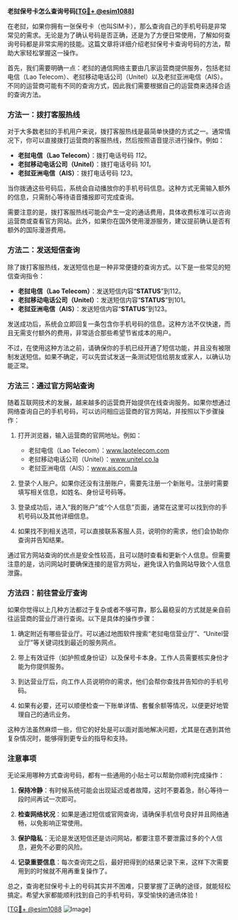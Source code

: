 **老挝保号卡怎么查询号码[[TG💪+ @esim1088](https://t.me/s/esim1088)]**

在老挝，如果你拥有一张保号卡（也叫SIM卡），那么查询自己的手机号码是非常常见的需求。无论是为了确认号码是否正确，还是为了方便日常使用，了解如何查询号码都是非常实用的技能。这篇文章将详细介绍老挝保号卡查询号码的方法，帮助大家轻松掌握这一操作。

首先，我们需要明确一点：老挝的通信网络主要由几家运营商提供服务，包括老挝电信（Lao Telecom）、老挝移动电话公司（Unitel）以及老挝亚洲电信（AIS）。不同的运营商可能有不同的查询方式，因此我们需要根据自己的运营商来选择合适的查询方法。

### 方法一：拨打客服热线

对于大多数老挝的手机用户来说，拨打客服热线是最简单快捷的方式之一。通常情况下，你可以直接拨打运营商的客服热线，然后按照语音提示进行操作。例如：

- **老挝电信（Lao Telecom）**：拨打电话号码 *112*。
- **老挝移动电话公司（Unitel）**：拨打电话号码 *101*。
- **老挝亚洲电信（AIS）**：拨打电话号码 *123*。

当你拨通这些号码后，系统会自动播放你的手机号码信息。这种方式无需输入额外的信息，只需耐心等待语音播报即可完成查询。

需要注意的是，拨打客服热线可能会产生一定的通话费用，具体收费标准可以咨询运营商或查看官方网站。此外，如果你在国外使用漫游服务，建议提前确认是否有额外的国际漫游费用。

### 方法二：发送短信查询

除了拨打客服热线，发送短信也是一种非常便捷的查询方式。以下是一些常见的短信查询指令：

- **老挝电信（Lao Telecom）**：发送短信内容“**STATUS**”到112。
- **老挝移动电话公司（Unitel）**：发送短信内容“**STATUS**”到101。
- **老挝亚洲电信（AIS）**：发送短信内容“**STATUS**”到123。

发送成功后，系统会立即回复一条包含你手机号码的信息。这种方法不仅快速，而且无需支付额外的费用，非常适合那些希望节省成本的用户。

不过，在使用这种方法之前，请确保你的手机已经开通了短信功能，并且没有被限制发送短信。如果不确定，可以先尝试发送一条测试短信给朋友或家人，以确认功能正常。

### 方法三：通过官方网站查询

随着互联网技术的发展，越来越多的运营商开始提供在线查询服务。如果你想通过网络查询自己的手机号码，可以访问相应运营商的官方网站，并按照以下步骤操作：

1. 打开浏览器，输入运营商的官网地址。例如：
   - 老挝电信（Lao Telecom）：www.laotelecom.com
   - 老挝移动电话公司（Unitel）：www.unitel.co.la
   - 老挝亚洲电信（AIS）：www.ais.com.la

2. 登录个人账户。如果你还没有注册账户，需要先注册一个新账号。注册时需要填写相关信息，如姓名、身份证号码等。

3. 登录成功后，进入“我的账户”或“个人信息”页面，通常在这里可以找到你的手机号码以及其他详细信息。

4. 如果找不到相关选项，可以直接联系客服人员，说明你的需求，他们会协助你查询并告知结果。

通过官方网站查询的优点是安全性较高，且可以随时查看和更新个人信息。但需要注意的是，访问网站时要确保连接的是官方网址，避免误入钓鱼网站导致个人信息泄露。

### 方法四：前往营业厅查询

如果你觉得以上几种方法都过于复杂或者不够可靠，那么最稳妥的方式就是亲自前往运营商的营业厅进行查询。以下是具体的操作步骤：

1. 确定附近有哪些营业厅。可以通过地图软件搜索“老挝电信营业厅”、“Unitel营业厅”等关键词找到最近的服务网点。

2. 带上有效证件（如护照或身份证）以及保号卡本身。工作人员需要核实身份才能为你提供服务。

3. 到达营业厅后，向工作人员说明你的需求，他们会帮你查找并告知你的手机号码。

4. 如果有必要，还可以顺便检查一下账单详情、套餐余额等情况，以便更好地管理自己的通讯业务。

这种方法虽然麻烦一些，但它的好处是可以面对面地解决问题，尤其是在遇到其他复杂情况时，能够得到更专业的指导和支持。

### 注意事项

无论采用哪种方式查询号码，都有一些通用的小贴士可以帮助你顺利完成操作：

1. **保持冷静**：有时候系统可能会出现延迟或者故障，这时不要着急，耐心等待一段时间再试一次即可。

2. **检查网络状况**：如果是通过短信或官网查询，请确保手机信号良好并且网络通畅，以免影响正常使用。

3. **保护隐私**：无论是发送短信还是访问网站，都要注意不要泄露过多的个人信息，避免不必要的风险。

4. **记录重要信息**：每次查询完之后，最好把得到的结果记录下来，这样下次需要用到的时候就不用再重复操作了。

总之，查询老挝保号卡上的号码其实并不困难，只要掌握了正确的途径，就能轻松搞定。希望大家都能顺利找到自己的手机号码，享受愉快的通讯体验！

[[TG💪+ @esim1088](https://t.me/s/esim1088) ![Image](https://i.postimg.cc/4NQfJmqS/Snipaste-2025-05-13-00-14-12.png)]